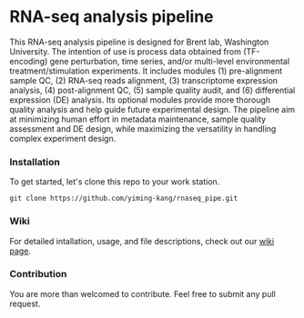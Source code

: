 # RNA-seq analysis pipeline

This RNA-seq analysis pipeline is designed for Brent lab, Washington University. The intention of use is process data obtained from (TF-encoding) gene perturbation, time series, and/or multi-level environmental treatment/stimulation experiments. It includes modules (1) pre-alignment sample QC, (2) RNA-seq reads alignment, (3) transcriptome expression analysis, (4) post-alignment QC, (5) sample quality audit, and (6) differential expression (DE) analysis. Its optional modules provide more thorough quality analysis and help guide future experimental design. The pipeline aim at minimizing human effort in metadata maintenance, sample quality assessment and DE design, while maximizing the versatility in handling complex experiment design.

### Installation
To get started, let's clone this repo to your work station. 
```
git clone https://github.com/yiming-kang/rnaseq_pipe.git
```

### Wiki
For detailed intallation, usage, and file descriptions, check out our [wiki page](https://github.com/yiming-kang/rnaseq_pipe/wiki).

### Contribution
You are more than welcomed to contribute. Feel free to submit any pull request.
